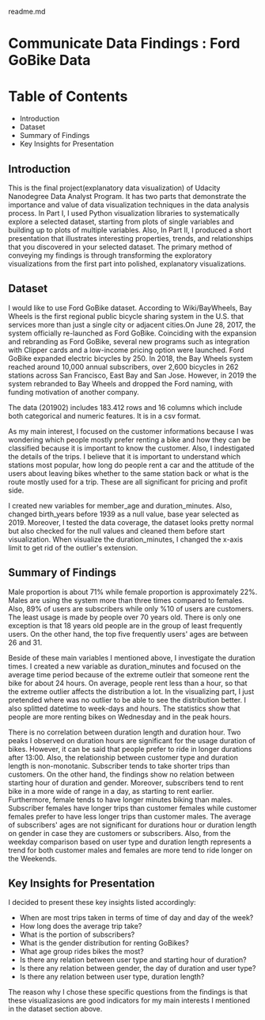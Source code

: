 readme.md

# Communicate Data Findings : Ford GoBike Data

# Table of Contents
- Introduction
- Dataset
- Summary of Findings 
- Key Insights for Presentation

## Introduction

This is the final project(explanatory data visualization) of Udacity Nanodegree Data Analyst Program. 
It has two parts that demonstrate the importance and value of data visualization techniques in the data analysis process. In Part I, I used Python visualization libraries to systematically explore a selected dataset, starting from plots of single variables and building up to plots of multiple variables. Also, In Part II, I produced a short presentation that illustrates interesting properties, trends, and relationships that you discovered in your selected dataset. The primary method of conveying my findings is through transforming the exploratory visualizations from the first part into polished, explanatory visualizations.

## Dataset

I would like to use Ford GoBike dataset. According to Wiki/BayWheels, Bay Wheels is the first regional public bicycle sharing system in the U.S. that services more than just a single city or adjacent cities.On June 28, 2017, the system officially re-launched as Ford GoBike. Coinciding with the expansion and rebranding as Ford GoBike, several new programs such as integration with Clipper cards and a low-income pricing option were launched. Ford GoBike expanded electric bicycles by 250. In 2018, the Bay Wheels system reached around 10,000 annual subscribers, over 2,600 bicycles in 262 stations across San Francisco, East Bay and San Jose. However, in 2019 the system rebranded to Bay Wheels and dropped the Ford naming, with funding motivation of another company.

The data (201902) includes 183.412 rows and 16 columns which include both categorical and numeric features. It is in a csv format.

As my main interest, I focused on the customer informations because I was wondering which people mostly prefer renting a bike and how they can be classified because it is important to know the customer. Also, I indestigated the details of the trips. I believe that it is important to understand which stations most popular, how long do people rent a car and the attitude of the users about leaving bikes whether to the same station back or what is the route mostly used for a trip. These are all significant for pricing and profit side.

I created new variables for member_age and duration_minutes. Also, changed birth_years before 1939 as a null value, base year selected as 2019. Moreover, I tested the data coverage, the dataset looks pretty normal but also checked for the null values and cleaned them before start visualization. When visualize the duration_minutes, I changed the x-axis limit to get rid of the outlier's extension. 

## Summary of Findings 

Male proportion is about 71% while female proportion is approximately 22%. Males are using the system more than three times compared to females. Also, 89% of users are subscribers while only %10 of users are customers. The least usage is made by people over 70 years old. There is only one exception is that 18 years old people are in the group of least frequently users. On the other hand, the top five frequently users' ages are between 26 and 31.

Beside of these main variables I mentioned above, I investigate the duration times. I created a new variable as duration_minutes and focused on the average time period because of the extreme outleir that someone rent the bike for about 24 hours. On average, people rent less than a hour, so that the extreme outlier affects the distribution a lot. In the visualizing part, I just pretended where was no outlier to be able to see the distribution better. I also splitted datetime to week-days and hours. The statistics show that people are more renting bikes on Wednesday and in the peak hours.

There is no correlation between duration length and duration hour. Two peaks I observed on duration hours are significant for the usage duration of bikes. However, it can be said that people prefer to ride in longer durations after 13:00. Also, the relationship between customer type and duration length is non-monotanic. Subscriber tends to take shorter trips than customers. On the other hand, the findings show no relation between starting hour of duration and gender. Moreover, subscribers tend to rent bike in a more wide of range in a day, as starting to rent earlier. Furthermore, female tends to have longer minutes biking than males. Subscriber females have longer trips than customer females while customer females prefer to have less longer trips than customer males. The average of subscribers' ages are not significant for durations hour or duration length on gender in case they are customers or subscribers. Also, from the weekday comparison based on user type and duration length represents a trend for both customer males and females are more tend to ride longer on the Weekends.

## Key Insights for Presentation 

 I decided to present these key insights listed accordingly:

- When are most trips taken in terms of time of day and day of the week?
- How long does the average trip take?
- What is the portion of subscribers?
- What is the gender distribution for renting GoBikes?
- What age group rides bikes the most?
- Is there any relation between user type and starting hour of duration?
- Is there any relation between gender, the day of duration and user type?
- Is there any relation between user type, duration length?

The reason why I chose these specific questions from the findings is that these visualizasions are good indicators for my main interests I mentioned in the dataset section above.
